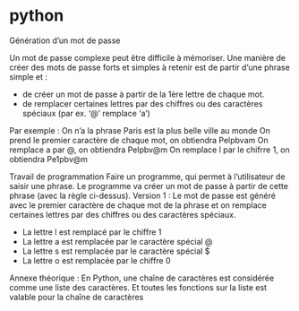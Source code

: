 # python
Génération d’un mot de passe 

Un mot de passe complexe peut être difficile à mémoriser. 
Une manière de créer des mots de passe forts et simples à retenir est de partir d’une phrase simple et :
- de créer un mot de passe à partir de la 1ère lettre de chaque mot.
- de remplacer certaines lettres par des chiffres ou des caractères spéciaux (par ex. ‘@’ remplace ‘a’)

Par exemple : On n’a la phrase
Paris est la plus belle ville au monde
On prend le premier caractère de chaque mot, on obtiendra Pelpbvam
On remplace a par @, on obtiendra Pelpbv@m
On remplace l par le chifrre 1, on obtiendra Pe1pbv@m

Travail de programmation
Faire un programme, qui permet à l’utilisateur de saisir une phrase. Le programme va créer un mot de passe à partir de cette phrase (avec la règle ci-dessus).
Version 1 : Le mot de passe est généré avec le premier caractère de chaque mot de la phrase et on remplace certaines lettres par des chiffres ou des caractères spéciaux.
-	La lettre l est remplacé par le chiffre 1
-	La lettre a est remplacée par le caractère spécial @
-	La lettre s est remplacée par le caractère spécial $
-	La lettre o est remplacée par le chiffre 0

Annexe théorique : En Python, une chaîne de caractères est considérée comme une liste des caractères. Et toutes les fonctions sur la liste est valable pour la chaîne de caractères
